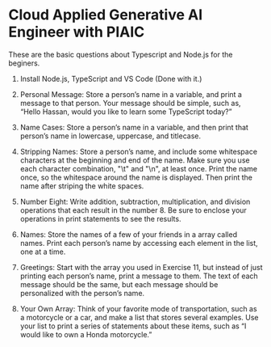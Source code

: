 # Cloud Applied Generative AI Engineer with PIAIC

These are the basic questions about Typescript and Node.js for the beginers.

1. Install Node.js, TypeScript and VS Code (Done with it.)
2. Personal Message: Store a person’s name in a variable, and print a message to that person. Your message should be simple, such as, “Hello Hassan, would you like to learn some TypeScript today?”

3. Name Cases: Store a person’s name in a variable, and then print that person’s name in lowercase, uppercase, and titlecase.

4. Stripping Names: Store a person’s name, and include some whitespace characters at the beginning and end of the name. Make sure you use each character combination, "\t" and "\n", at least once. Print the name once, so the whitespace around the name is displayed. Then print the name after striping the white spaces.

5. Number Eight: Write addition, subtraction, multiplication, and division operations that each result in the number 8. Be sure to enclose your operations in print statements to see the results.


6. Names: Store the names of a few of your friends in a array called names. Print each person’s name by accessing each element in the list, one at a time.

7. Greetings: Start with the array you used in Exercise 11, but instead of just printing each person’s name, print a message to them. The text of each message should be the same, but each message should be personalized with the person’s name.

8. Your Own Array: Think of your favorite mode of transportation, such as a motorcycle or a car, and make a list that stores several examples. Use your list to print a series of statements about these items, such as “I would like to own a Honda motorcycle.”

